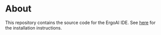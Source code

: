 # About #
This repository contains the source code for the ErgoAI IDE. See [here](../../../.github/profile/README.md) for the installation instructions.
